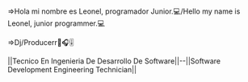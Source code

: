 =>Hola mi nombre es Leonel, programador Junior.💻/Hello my name is Leonel, junior programmer.💻

=>Dj/Producerr🎤🎧🎚

||Tecnico En Ingenieria De Desarrollo De Software||--||Software Development Engineering Technician||
